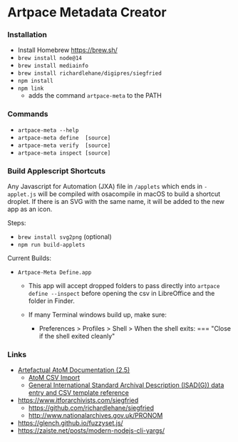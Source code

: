 # Artpace Metadata Creator

### Installation
- Install Homebrew https://brew.sh/
- `brew install node@14`
- `brew install mediainfo`
- `brew install richardlehane/digipres/siegfried `
- `npm install`
- `npm link` 
  - adds the command `artpace-meta` to the PATH

### Commands
- `artpace-meta --help`
- `artpace-meta define  [source]` 
- `artpace-meta verify  [source]`
- `artpace-meta inspect [source]`

### Build Applescript Shortcuts
Any Javascript for Automation (JXA) file in `/applets` which ends in `-applet.js` will be compiled with osacompile in macOS to build a shortcut droplet. If there is an SVG with the same name, it will be added to the new app as an icon.

Steps:
- `brew install svg2png` (optional)
- `npm run build-applets`

Current Builds:
- `Artpace-Meta Define.app`
  - This app will accept dropped folders to pass directly into `artpace define --inspect` before opening the csv in LibreOffice and the folder in Finder.

  - If many Terminal windows build up, make sure:
    - Preferences > Profiles > Shell > When the shell exits: === "Close if the shell exited cleanly"

### Links 
- [Artefactual AtoM Documentation (2.5)](https://www.accesstomemory.org/en/docs/2.5/)
  - [AtoM CSV Import](https://www.accesstomemory.org/en/docs/2.5/user-manual/import-export/csv-import/#csv-import)
  - [General International Standard Archival Description (ISAD(G)) data entry and CSV template reference](https://www.accesstomemory.org/en/docs/2.5/user-manual/data-templates/isad-template/#isad-template)
- https://www.itforarchivists.com/siegfried
  - https://github.com/richardlehane/siegfried
  - http://www.nationalarchives.gov.uk/PRONOM
- https://glench.github.io/fuzzyset.js/
- https://zaiste.net/posts/modern-nodejs-cli-yargs/
